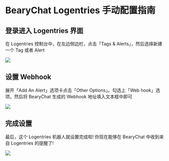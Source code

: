 # BearyChat Logentries 手动配置指南

## 登录进入 Logentries 界面

在 Logentries 控制台中，在左边侧边栏，点击「Tags & Alerts」，然后选择新建一个 Tag 或者 Alert

![](http://7jpt3p.com1.z0.glb.clouddn.com/FtVegBcv7Rm7bOPjYAnDpUtYW9cA)

## 设置 Webhook

展开「Add An Alert」选项卡点击「Other Options」。勾选上「Web hook」选项。然后将 BearyChat 生成的 Webhook 地址填入文本框中即可

![](http://7jpt3p.com1.z0.glb.clouddn.com/Fm6GcOTpkj4kjZxQvA93daVyNbut)

## 完成设置

最后，这个 Logentries 机器人就设置完成啦! 你现在能够在 BearyChat 中收到来自 Logentries 的提醒了!

![](http://7jpt3p.com1.z0.glb.clouddn.com/FtasbujzRCEWAd0mlFeOwgKso91r)
